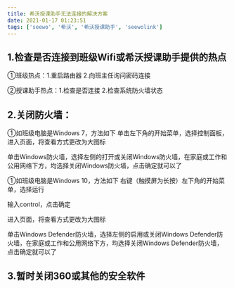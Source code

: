 ```yaml
---
title: 希沃授课助手无法连接的解决方案
date: 2021-01-17 01:23:51
tags: ['seewo', '希沃', '希沃授课助手', 'seewolink']
---
```


## 1.检查是否连接到班级Wifi或希沃授课助手提供的热点

①班级热点：1.重启路由器   2.向班主任询问密码连接

②授课助手热点：1.检查是否连接  2.检查系统防火墙状态

## 2.关闭防火墙：

①如班级电脑是Windows 7，方法如下
单击左下角的开始菜单，选择控制面板，进入页面，将查看方式更改为大图标

单击Windows防火墙，选择左侧的打开或关闭Windows防火墙，在家庭或工作和公用网络下方，均选择关闭Windows防火墙，点击确定就可以了

①如班级电脑是Windows 10，方法如下
右键（触摸屏为长按）左下角的开始菜单，选择运行

输入control，点击确定

进入页面，将查看方式更改为大图标

单击Windows Defender防火墙，选择左侧的启用或关闭Windows Defender防火墙，在家庭或工作和公用网络下方，均选择关闭Windows Defender防火墙，点击确定就可以了

## 3.暂时关闭360或其他的安全软件